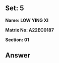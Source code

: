 ## Set: 5

**Name: LOW YING XI**

**Matrix No: A22EC0187**

**Section: 01**

## Answer

<img src=".jpg" alt=""/></a>